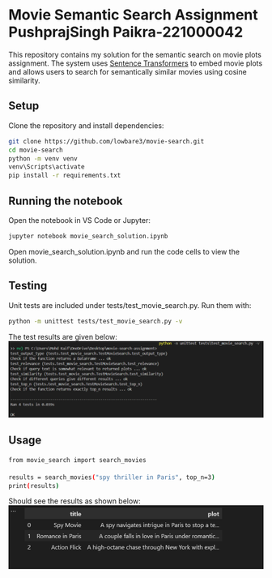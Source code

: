 # Movie Semantic Search Assignment PushprajSingh Paikra-221000042

This repository contains my solution for the semantic search on movie plots assignment.
The system uses [Sentence Transformers](https://www.sbert.net/) to embed movie plots and allows users to search for semantically similar movies using cosine similarity.

## Setup
Clone the repository and install dependencies:
```bash
git clone https://github.com/lowbare3/movie-search.git
cd movie-search
python -m venv venv
venv\Scripts\activate
pip install -r requirements.txt
```

## Running the notebook
Open the notebook in VS Code or Jupyter:
```bash
jupyter notebook movie_search_solution.ipynb
```
Open movie_search_solution.ipynb and run the code cells to view the solution.

## Testing
Unit tests are included under tests/test_movie_search.py. Run them with:
```bash
python -m unittest tests/test_movie_search.py -v
```
The test results are given below:
![Search Result](img/res.png)

## Usage
```bash
from movie_search import search_movies

results = search_movies("spy thriller in Paris", top_n=3)
print(results)
```
Should see the results as shown below:
![Search Result](img/result1.png)








